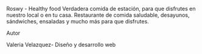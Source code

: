 Roswy - Healthy food
Verdadera comida de estación, para que disfrutes en nuestro local o en tu casa. Restaurante de comida saludable, desayunos, sándwiches, ensaladas 
y mucho más para que disfrutes.


Autor

Valeria Velazquez- Diseño y desarrollo web

